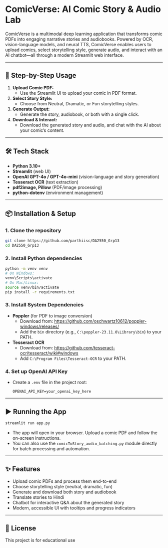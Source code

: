 # ComicVerse: AI Comic Story & Audio Lab

ComicVerse is a multimodal deep learning application that transforms comic PDFs into engaging narrative stories and audiobooks. Powered by OCR, vision-language models, and neural TTS, ComicVerse enables users to upload comics, select storytelling style, generate audio, and interact with an AI chatbot—all through a modern Streamlit web interface.

---

## 🚀 Step-by-Step Usage

1. **Upload Comic PDF:**
   - Use the Streamlit UI to upload your comic in PDF format.
2. **Select Story Style:**
   - Choose from Neutral, Dramatic, or Fun storytelling styles.
3. **Generate Output:**
   - Generate the story, audiobook, or both with a single click.
4. **Download & Interact:**
   - Download the generated story and audio, and chat with the AI about your comic’s content.

---

## 🛠️ Tech Stack
- **Python 3.10+**
- **Streamlit** (web UI)
- **OpenAI GPT-4o / GPT-4o-mini** (vision-language and story generation)
- **Tesseract OCR** (text extraction)
- **pdf2image, Pillow** (PDF/image processing)
- **python-dotenv** (environment management)

---

## 📦 Installation & Setup

### 1. Clone the repository
```bash
git clone https://github.com/parthiisc/DA2550_Grp13
cd DA2550_Grp13
```

### 2. Install Python dependencies
```bash
python -m venv venv
# On Windows:
venv\Scripts\activate
# On Mac/Linux:
source venv/bin/activate
pip install -r requirements.txt
```

### 3. Install System Dependencies
- **Poppler** (for PDF to image conversion)
    - Download from: https://github.com/oschwartz10612/poppler-windows/releases/
    - Add the `bin` directory (e.g., `C:\poppler-23.11.0\Library\bin`) to your PATH.
- **Tesseract OCR**
    - Download from: https://github.com/tesseract-ocr/tesseract/wiki#windows
    - Add `C:\Program Files\Tesseract-OCR` to your PATH.

### 4. Set up OpenAI API Key
- Create a `.env` file in the project root:
  ```
  OPENAI_API_KEY=your_openai_key_here
  ```

---

## ▶️ Running the App

```bash
streamlit run app.py
```

- The app will open in your browser. Upload a comic PDF and follow the on-screen instructions.
- You can also use the `comicToStory_audio_batching.py` module directly for batch processing and automation.

---

## ✨ Features
- Upload comic PDFs and process them end-to-end
- Choose storytelling style (neutral, dramatic, fun)
- Generate and download both story and audiobook
- Translate stories to Hindi
- Chatbot for interactive Q&A about the generated story
- Modern, accessible UI with tooltips and progress indicators

---

## 📄 License
This project is for educational use



